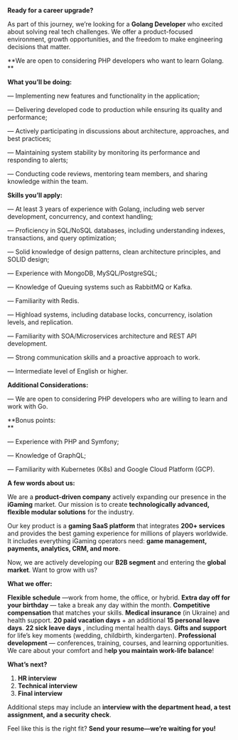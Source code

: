 **Ready for a career upgrade?**

As part of this journey, we’re looking for a **Golang Developer** who excited
about solving real tech challenges. We offer a product-focused environment,
growth opportunities, and the freedom to make engineering decisions that
matter.  
  
**We are open to considering PHP developers who want to learn Golang.  
**

**What you’ll be doing:**

— Implementing new features and functionality in the application;

— Delivering developed code to production while ensuring its quality and
performance;

— Actively participating in discussions about architecture, approaches, and
best practices;

— Maintaining system stability by monitoring its performance and responding to
alerts;

— Conducting code reviews, mentoring team members, and sharing knowledge
within the team.  
  

**Skills you’ll apply:**

— At least 3 years of experience with Golang, including web server
development, concurrency, and context handling;

— Proficiency in SQL/NoSQL databases, including understanding indexes,
transactions, and query optimization;

— Solid knowledge of design patterns, clean architecture principles, and SOLID
design;

— Experience with MongoDB, MySQL/PostgreSQL;

— Knowledge of Queuing systems such as RabbitMQ or Kafka.

— Familiarity with Redis.

— Highload systems, including database locks, concurrency, isolation levels,
and replication.

— Familiarity with SOA/Microservices architecture and REST API development.

— Strong communication skills and a proactive approach to work.

— Intermediate level of English or higher.  
  

**Additional Considerations:**

— We are open to considering PHP developers who are willing to learn and work
with Go.

**Bonus points:  
**

— Experience with PHP and Symfony;

— Knowledge of GraphQL;

— Familiarity with Kubernetes (K8s) and Google Cloud Platform (GCP).

  
**A few words about us:**

We are a **product-driven company** actively expanding our presence in the
**iGaming** market. Our mission is to create **technologically advanced,
flexible modular solutions** for the industry.

Our key product is a **gaming SaaS platform** that integrates **200+
services** and provides the best gaming experience for millions of players
worldwide. It includes everything iGaming operators need: **game management,
payments, analytics, CRM, and more**.

Now, we are actively developing our **B2B segment** and entering the **global
market**. Want to grow with us?  
  

**What we offer:**

**Flexible schedule** —work from home, the office, or hybrid. **Extra day off
for your birthday** — take a break any day within the month. **Competitive
compensation** that matches your skills. **Medical insurance** (in Ukraine)
and health support. **20 paid vacation days** \+ an additional **15 personal
leave days**. **22 sick leave days** , including mental health days. **Gifts
and support** for life’s key moments (wedding, childbirth, kindergarten).
**Professional development** — conferences, training, courses, and learning
opportunities. We care about your comfort and h**elp you maintain work-life
balance**!  
  

**What’s next?**

  1. **HR interview**
  2. **Technical interview**
  3. **Final interview**   
  

Additional steps may include an **interview with the department head, a test
assignment, and a security check**.

Feel like this is the right fit? **Send your resume—we’re waiting for you!**